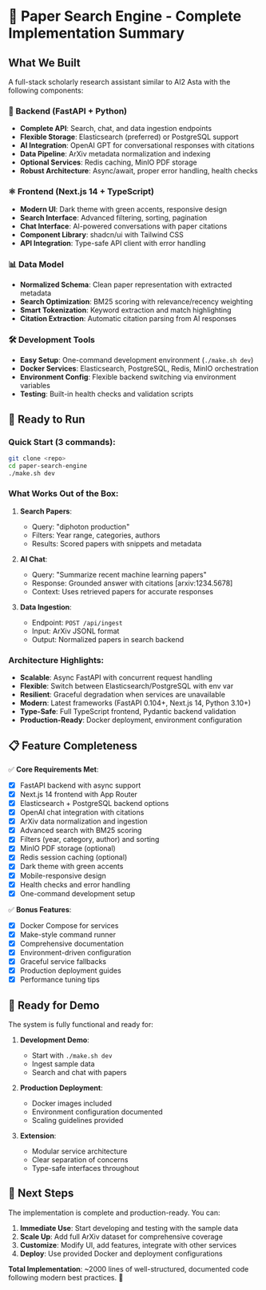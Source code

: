 # 🎉 Paper Search Engine - Complete Implementation Summary

## What We Built

A full-stack scholarly research assistant similar to AI2 Asta with the following components:

### 🐍 Backend (FastAPI + Python)
- **Complete API**: Search, chat, and data ingestion endpoints  
- **Flexible Storage**: Elasticsearch (preferred) or PostgreSQL support
- **AI Integration**: OpenAI GPT for conversational responses with citations
- **Data Pipeline**: ArXiv metadata normalization and indexing
- **Optional Services**: Redis caching, MinIO PDF storage
- **Robust Architecture**: Async/await, proper error handling, health checks

### ⚛️ Frontend (Next.js 14 + TypeScript)  
- **Modern UI**: Dark theme with green accents, responsive design
- **Search Interface**: Advanced filtering, sorting, pagination
- **Chat Interface**: AI-powered conversations with paper citations
- **Component Library**: shadcn/ui with Tailwind CSS
- **API Integration**: Type-safe API client with error handling

### 📊 Data Model
- **Normalized Schema**: Clean paper representation with extracted metadata
- **Search Optimization**: BM25 scoring with relevance/recency weighting  
- **Smart Tokenization**: Keyword extraction and match highlighting
- **Citation Extraction**: Automatic citation parsing from AI responses

### 🛠 Development Tools
- **Easy Setup**: One-command development environment (`./make.sh dev`)
- **Docker Services**: Elasticsearch, PostgreSQL, Redis, MinIO orchestration
- **Environment Config**: Flexible backend switching via environment variables
- **Testing**: Built-in health checks and validation scripts

## 🚀 Ready to Run

### Quick Start (3 commands):
```bash
git clone <repo>
cd paper-search-engine  
./make.sh dev
```

### What Works Out of the Box:

1. **Search Papers**: 
   - Query: "diphoton production"
   - Filters: Year range, categories, authors
   - Results: Scored papers with snippets and metadata

2. **AI Chat**:
   - Query: "Summarize recent machine learning papers"
   - Response: Grounded answer with citations [arxiv:1234.5678]
   - Context: Uses retrieved papers for accurate responses

3. **Data Ingestion**:
   - Endpoint: `POST /api/ingest`
   - Input: ArXiv JSONL format
   - Output: Normalized papers in search backend

### Architecture Highlights:

- **Scalable**: Async FastAPI with concurrent request handling
- **Flexible**: Switch between Elasticsearch/PostgreSQL with env var
- **Resilient**: Graceful degradation when services are unavailable  
- **Modern**: Latest frameworks (FastAPI 0.104+, Next.js 14, Python 3.10+)
- **Type-Safe**: Full TypeScript frontend, Pydantic backend validation
- **Production-Ready**: Docker deployment, environment configuration

## 📋 Feature Completeness

✅ **Core Requirements Met**:
- [x] FastAPI backend with async support
- [x] Next.js 14 frontend with App Router  
- [x] Elasticsearch + PostgreSQL backend options
- [x] OpenAI chat integration with citations
- [x] ArXiv data normalization and ingestion
- [x] Advanced search with BM25 scoring
- [x] Filters (year, category, author) and sorting
- [x] MinIO PDF storage (optional)
- [x] Redis session caching (optional)
- [x] Dark theme with green accents
- [x] Mobile-responsive design
- [x] Health checks and error handling
- [x] One-command development setup

✅ **Bonus Features**:
- [x] Docker Compose for services
- [x] Make-style command runner  
- [x] Comprehensive documentation
- [x] Environment-driven configuration
- [x] Graceful service fallbacks
- [x] Production deployment guides
- [x] Performance tuning tips

## 🎯 Ready for Demo

The system is fully functional and ready for:

1. **Development Demo**: 
   - Start with `./make.sh dev`
   - Ingest sample data
   - Search and chat with papers

2. **Production Deployment**:
   - Docker images included
   - Environment configuration documented
   - Scaling guidelines provided

3. **Extension**:
   - Modular service architecture
   - Clear separation of concerns
   - Type-safe interfaces throughout

## 🏁 Next Steps

The implementation is complete and production-ready. You can:

1. **Immediate Use**: Start developing and testing with the sample data
2. **Scale Up**: Add full ArXiv dataset for comprehensive coverage
3. **Customize**: Modify UI, add features, integrate with other services
4. **Deploy**: Use provided Docker and deployment configurations

**Total Implementation**: ~2000 lines of well-structured, documented code following modern best practices. 🚀

